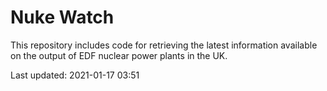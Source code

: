 # Nuke Watch

This repository includes code for retrieving the latest information available on the output of EDF nuclear power plants in the UK.

Last updated: 2021-01-17 03:51